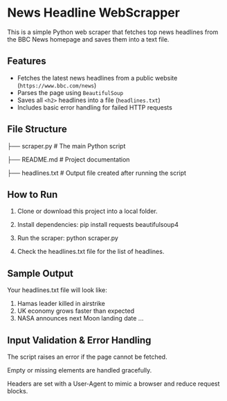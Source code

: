 # News Headline WebScrapper

This is a simple Python web scraper that fetches top news headlines from the BBC News homepage and saves them into a text file.

## Features
- Fetches the latest news headlines from a public website (`https://www.bbc.com/news`)
- Parses the page using `BeautifulSoup`
- Saves all `<h2>` headlines into a file (`headlines.txt`)
- Includes basic error handling for failed HTTP requests

## File Structure
├── scraper.py # The main Python script

├── README.md # Project documentation

├── headlines.txt # Output file created after running the script

## How to Run
1. Clone or download this project into a local folder.

2. Install dependencies:
   pip install requests beautifulsoup4

3. Run the scraper:
   python scraper.py

4. Check the headlines.txt file for the list of headlines.

## Sample Output
Your headlines.txt file will look like:
1. Hamas leader killed in airstrike
2. UK economy grows faster than expected
3. NASA announces next Moon landing date
...

## Input Validation & Error Handling
The script raises an error if the page cannot be fetched.

Empty or missing elements are handled gracefully.

Headers are set with a User-Agent to mimic a browser and reduce request blocks.
